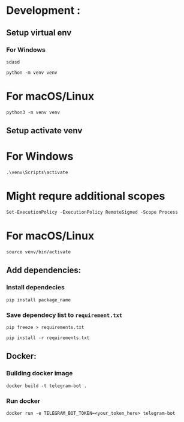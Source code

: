 # Development :

## Setup virtual env

### For Windows
```
sdasd
```
`python -m venv venv`


# For macOS/Linux
`python3 -m venv venv`

## Setup activate venv

# For Windows
`.\venv\Scripts\activate`

# Might requre additional scopes
`Set-ExecutionPolicy -ExecutionPolicy RemoteSigned -Scope Process`

# For macOS/Linux
`source venv/bin/activate`


## Add dependencies:

### Install dependecies
`pip install package_name`

### Save dependecy list to `requirement.txt`
`pip freeze > requirements.txt`

`pip install -r requirements.txt`

## Docker:

### Building docker image
`docker build -t telegram-bot .`

### Run docker
`docker run -e TELEGRAM_BOT_TOKEN=<your_token_here> telegram-bot`